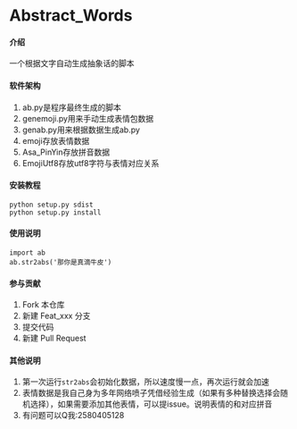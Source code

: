 # Abstract_Words

#### 介绍
一个根据文字自动生成抽象话的脚本

#### 软件架构

1. ab.py是程序最终生成的脚本
2. genemoji.py用来手动生成表情包数据
3. genab.py用来根据数据生成ab.py
4. emoji存放表情数据
5. Asa_PinYin存放拼音数据
6. EmojiUtf8存放utf8字符与表情对应关系

#### 安装教程

```
python setup.py sdist
python setup.py install
```

#### 使用说明

```
import ab
ab.str2abs('那你是真滴牛皮')
```

#### 参与贡献

1.  Fork 本仓库
2.  新建 Feat_xxx 分支
3.  提交代码
4.  新建 Pull Request

#### 其他说明

1. 第一次运行```str2abs```会初始化数据，所以速度慢一点，再次运行就会加速
2. 表情数据是我自己身为多年网络喷子凭借经验生成（如果有多种替换选择会随机选择），如果需要添加其他表情，可以提issue。说明表情的和对应拼音
3. 有问题可以Q我:2580405128
